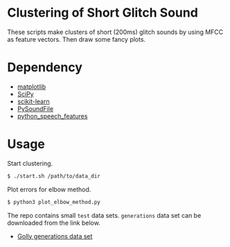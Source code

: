 # Clustering of Short Glitch Sound
These scripts make clusters of short (200ms) glitch sounds by using MFCC as feature vectors. Then draw some fancy plots.

# Dependency
- [matplotlib](https://matplotlib.org/)
- [SciPy](https://www.scipy.org/)
- [scikit-learn](https://scikit-learn.org/stable/)
- [PySoundFile](https://pysoundfile.readthedocs.io/en/0.9.0/)
- [python_speech_features](https://python-speech-features.readthedocs.io/en/latest/)

# Usage
Start clustering.

```bash
$ ./start.sh /path/to/data_dir
```

Plot errors for elbow method.

```bash
$ python3 plot_elbow_method.py
```

The repo contains small `test` data sets. `generations` data set can be downloaded from the link below.

- [Golly generations data set](https://drive.google.com/file/d/1wbyGz6bbGULksH3vOchL7za1bPzNSNHs/view?usp=sharing)
